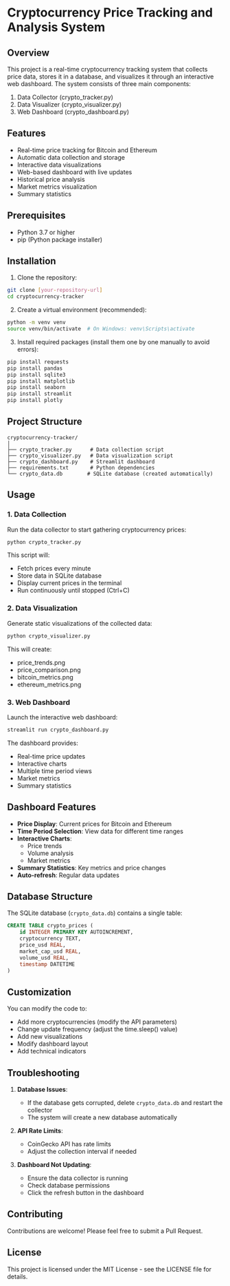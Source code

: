 # Cryptocurrency Price Tracking and Analysis System

## Overview
This project is a real-time cryptocurrency tracking system that collects price data, stores it in a database, and visualizes it through an interactive web dashboard. The system consists of three main components:
1. Data Collector (crypto_tracker.py)
2. Data Visualizer (crypto_visualizer.py)
3. Web Dashboard (crypto_dashboard.py)

## Features
- Real-time price tracking for Bitcoin and Ethereum
- Automatic data collection and storage
- Interactive data visualizations
- Web-based dashboard with live updates
- Historical price analysis
- Market metrics visualization
- Summary statistics

## Prerequisites
- Python 3.7 or higher
- pip (Python package installer)

## Installation

1. Clone the repository:
```bash
git clone [your-repository-url]
cd cryptocurrency-tracker
```

2. Create a virtual environment (recommended):
```bash
python -m venv venv
source venv/bin/activate  # On Windows: venv\Scripts\activate
```

3. Install required packages (install them one by one manually to avoid errors):
```bash
pip install requests 
pip install pandas 
pip install sqlite3 
pip install matplotlib 
pip install seaborn 
pip install streamlit 
pip install plotly
```

## Project Structure
```
cryptocurrency-tracker/
│
├── crypto_tracker.py      # Data collection script
├── crypto_visualizer.py   # Data visualization script
├── crypto_dashboard.py    # Streamlit dashboard
├── requirements.txt       # Python dependencies
└── crypto_data.db        # SQLite database (created automatically)
```

## Usage

### 1. Data Collection
Run the data collector to start gathering cryptocurrency prices:
```bash
python crypto_tracker.py
```
This script will:
- Fetch prices every minute
- Store data in SQLite database
- Display current prices in the terminal
- Run continuously until stopped (Ctrl+C)

### 2. Data Visualization
Generate static visualizations of the collected data:
```bash
python crypto_visualizer.py
```
This will create:
- price_trends.png
- price_comparison.png
- bitcoin_metrics.png
- ethereum_metrics.png

### 3. Web Dashboard
Launch the interactive web dashboard:
```bash
streamlit run crypto_dashboard.py
```
The dashboard provides:
- Real-time price updates
- Interactive charts
- Multiple time period views
- Market metrics
- Summary statistics

## Dashboard Features
- **Price Display**: Current prices for Bitcoin and Ethereum
- **Time Period Selection**: View data for different time ranges
- **Interactive Charts**: 
  - Price trends
  - Volume analysis
  - Market metrics
- **Summary Statistics**: Key metrics and price changes
- **Auto-refresh**: Regular data updates

## Database Structure
The SQLite database (`crypto_data.db`) contains a single table:
```sql
CREATE TABLE crypto_prices (
    id INTEGER PRIMARY KEY AUTOINCREMENT,
    cryptocurrency TEXT,
    price_usd REAL,
    market_cap_usd REAL,
    volume_usd REAL,
    timestamp DATETIME
)
```

## Customization
You can modify the code to:
- Add more cryptocurrencies (modify the API parameters)
- Change update frequency (adjust the time.sleep() value)
- Add new visualizations
- Modify dashboard layout
- Add technical indicators

## Troubleshooting
1. **Database Issues**: 
   - If the database gets corrupted, delete `crypto_data.db` and restart the collector
   - The system will create a new database automatically

2. **API Rate Limits**: 
   - CoinGecko API has rate limits
   - Adjust the collection interval if needed

3. **Dashboard Not Updating**: 
   - Ensure the data collector is running
   - Check database permissions
   - Click the refresh button in the dashboard

## Contributing
Contributions are welcome! Please feel free to submit a Pull Request.

## License
This project is licensed under the MIT License - see the LICENSE file for details.